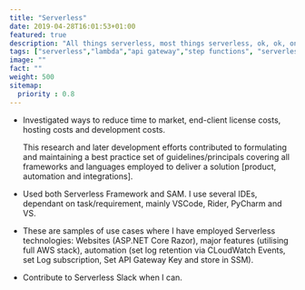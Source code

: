 ```yaml
---
title: "Serverless"
date: 2019-04-28T16:01:53+01:00
featured: true
description: "All things serverless, most things serverless, ok, ok, only the appropriate things"
tags: ["serverless","lambda","api gateway","step functions", "serverless framework", "SAM", "reduce cost", "reduce time to market"]
image: ""
fact: ""
weight: 500
sitemap:
  priority : 0.8
---
```


- Investigated ways to reduce time to market, end-client license costs, hosting costs and development costs.  

    This research and later development efforts contributed to formulating and maintaining a best practice set of guidelines/principals covering all frameworks and languages employed to deliver a solution [product, automation and integrations].  
- Used both Serverless Framework and SAM.  I use several IDEs, dependant on task/requirement, mainly VSCode, Rider, PyCharm and VS.  
- These are samples of use cases where I have employed Serverless technologies: Websites (ASP.NET Core Razor), major features (utilising full AWS stack), automation (set log retention via CLoudWatch Events, set Log subscription, Set API Gateway Key and store in SSM).
- Contribute to Serverless Slack when I can.
